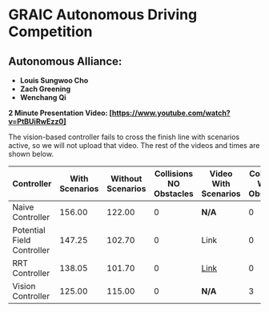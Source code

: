﻿# GRAIC Autonomous Driving Competition

## Autonomous Alliance:
- **Louis Sungwoo Cho**
- **Zach Greening**
- **Wenchang Qi**

**2 Minute Presentation Video: [https://www.youtube.com/watch?v=PtBUiRwEzz0]**

The vision-based controller fails to cross the finish line with scenarios active, so we will not upload that video. The rest of the videos and times are shown below.


| Controller                   | With Scenarios | Without Scenarios  |Collisions NO Obstacles| Video With Scenarios |Collisions WITH Obstacles | Video Without Scenarios |
|------------------------------|----------------|--------------------|-----------------------|----------------------|-------------------------|---------------------------------------------------|
| Naive  Controller            | 156.00         | 122.00             |0                      | **N/A**              |0                        |**N/A**                                            |
| Potential Field Controller   | 147.25         | 102.70             |0                      | Link                 |0                        | [Link](https://www.youtube.com/watch?v=v8KOwY_RivM)  |
| RRT Controller               | 138.05         | 101.70             |0                      | [Link](https://youtu.be/9a55Il7uUfY)  |0                        |[Link](https://www.youtube.com/watch?v=D8-vqCHBaPo)  |
| Vision Controller            | 125.00         | 115.00             |0                      | **N/A**              |3                        | Link                                                |




